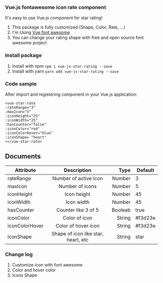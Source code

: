### Vue.js fontawesome icon rate component

It's easy to use Vue.js component for star rating!

1. This package is fully customized (Shape, Color, Rate, ...)
2. I'm Using [Vue font awesome][1]
3. You can change your rating shape with free and open source font awesome project

### Install package

1. Install with npm `npm i vue-js-star-rating --save`
2. Install with yarn `yarn add vue-js-star-rating --save`

### Code sample

After import and registering component in your Vue.js application:

```
<vue-star-rate
:rateRange="3"
:maxIcon="5"
:iconHeight="25"
:iconWidth="25"
:hasCounter="false"
:iconColor="red"
:iconColorHover="blue"
:iconShape= "heart"
></vue-star-rate>
```

## Documents

| Attribute      |             Description             |    Type | Default |
| -------------- | :---------------------------------: | ------: | ------- |
| rateRange      |        Number of active icon        |  Number | 3       |
| maxIcon        |           Number of icons           |  Number | 5       |
| iconHeight     |             Icon height             |  Number | 45      |
| iconWidth      |             Icon width              |  Number | 45      |
| hasCounter     |         Counter like 3 of 5         | Booleab | true    |
| iconColor      |            Color of icon            |  String | #f3d23e |
| iconColorHover |         Color of hover icon         |  String | #f3d23e |
| iconShape      | Shape of icon like star, heart, etc |  String | star    |

### Change log

1. Customize icon with font awesome
2. Color and hover color
3. Icons Shape

[1]: https://www.npmjs.com/package/vue-awesome
